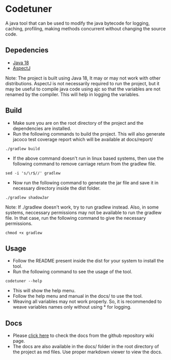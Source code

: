 # Codetuner
A java tool that can be used to modify the java bytecode for logging, caching, profiling, making methods concurrent without changing the source code.

## Depedencies
- [Java 18](https://www.oracle.com/java/technologies/javase-downloads.html)
- [AspectJ](https://www.eclipse.org/aspectj/)

Note: The project is built using Java 18, It may or may not work with other distributions. AspectJ is not necessarily required to run the project, but it may be useful to compile java code using ajc so that the variables are not renamed by the compiler. This will help in logging the variables.

## Build
- Make sure you are on the root directory of the project and the dependencies are installed.
- Run the following commands to build the project. This will also generate jacoco test coverage report which will be available at docs/report/
```
./gradlew build
```
- If the above command doesn't run in linux based systems, then use the following command to remove carriage return from the gradlew file.
```
sed -i 's/\r$//' gradlew
```
- Now run the following command to generate the jar file and save it in necessary directory inside the dist folder.
```
./gradlew shadowJar
```

Note: If ./gradlew doesn't work, try to run gradlew instead. Also, in some systems, neccessary permissions may not be available to run the gradlew file. In that case, run the following command to give the necessary permissions.
```
chmod +x gradlew
```

## Usage
- Follow the README present inside the dist for your system to install the tool.
- Run the following command to see the usage of the tool.
```
codetuner --help
```
- This will show the help menu.
- Follow the help menu and manual in the docs/ to use the tool.
- Weaving all variables may not work properly. So, it is recommended to weave variables names only without using * for logging.

## Docs
- Please [click here](https://github.com/akshat1712/AspectJ_Main_Project_CS305) to check the docs from the github repository wiki page.
- The docs are also available in the docs/ folder in the root directory of the project as md files. Use proper markdown viewer to view the docs.